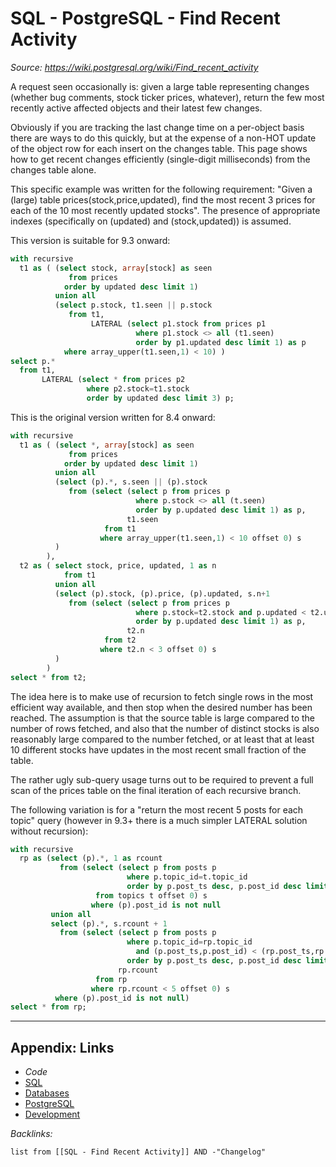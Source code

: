 # SQL - PostgreSQL - Find Recent Activity

*Source: https://wiki.postgresql.org/wiki/Find_recent_activity*

A request seen occasionally is: given a large table representing changes (whether bug comments, stock ticker prices, whatever), return the few most recently active affected objects and their latest few changes.

Obviously if you are tracking the last change time on a per-object basis there are ways to do this quickly, but at the expense of a non-HOT update of the object row for each insert on the changes table. This page shows how to get recent changes efficiently (single-digit milliseconds) from the changes table alone.

This specific example was written for the following requirement: "Given a (large) table prices(stock,price,updated), find the most recent 3 prices for each of the 10 most recently updated stocks". The presence of appropriate indexes (specifically on (updated) and (stock,updated)) is assumed.

This version is suitable for 9.3 onward: 

````SQL
with recursive
  t1 as ( (select stock, array[stock] as seen
             from prices
            order by updated desc limit 1)
          union all
          (select p.stock, t1.seen || p.stock
             from t1,
                  LATERAL (select p1.stock from prices p1
                            where p1.stock <> all (t1.seen)
                            order by p1.updated desc limit 1) as p
            where array_upper(t1.seen,1) < 10) )
select p.*
  from t1,
       LATERAL (select * from prices p2
                 where p2.stock=t1.stock
                 order by updated desc limit 3) p;
````

This is the original version written for 8.4 onward:

````SQL
with recursive
  t1 as ( (select *, array[stock] as seen
             from prices
            order by updated desc limit 1)
          union all 
          (select (p).*, s.seen || (p).stock
             from (select (select p from prices p
                            where p.stock <> all (t.seen)
                            order by p.updated desc limit 1) as p,
                          t1.seen
                     from t1
                    where array_upper(t1.seen,1) < 10 offset 0) s
          )
        ),
  t2 as ( select stock, price, updated, 1 as n
            from t1
          union all
          (select (p).stock, (p).price, (p).updated, s.n+1
             from (select (select p from prices p
                            where p.stock=t2.stock and p.updated < t2.updated
                            order by p.updated desc limit 1) as p,
                          t2.n
                     from t2
                    where t2.n < 3 offset 0) s
          )
        )
select * from t2;
````

The idea here is to make use of recursion to fetch single rows in the most efficient way available, and then stop when the desired number has been reached. The assumption is that the source table is large compared to the number of rows fetched, and also that the number of distinct stocks is also reasonably large compared to the number fetched, or at least that at least 10 different stocks have updates in the most recent small fraction of the table.

The rather ugly sub-query usage turns out to be required to prevent a full scan of the prices table on the final iteration of each recursive branch.

The following variation is for a "return the most recent 5 posts for each topic" query (however in 9.3+ there is a much simpler LATERAL solution without recursion): 

````SQL
with recursive
  rp as (select (p).*, 1 as rcount
           from (select (select p from posts p
                          where p.topic_id=t.topic_id
                          order by p.post_ts desc, p.post_id desc limit 1) as p
                   from topics t offset 0) s
                  where (p).post_id is not null
         union all
         select (p).*, s.rcount + 1
           from (select (select p from posts p
                          where p.topic_id=rp.topic_id
                            and (p.post_ts,p.post_id) < (rp.post_ts,rp.post_id)
                          order by p.post_ts desc, p.post_id desc limit 1) as p,
                        rp.rcount
                   from rp
                  where rp.rcount < 5 offset 0) s
          where (p).post_id is not null)
select * from rp;
````

---

## Appendix: Links

* *Code*
* [SQL](../../../../3-Resources/Tools/Developer%20Tools/Data%20Stack/Procedural%20Languages/SQL.md)
* [Databases](../../../MOCs/Databases.md)
* [PostgreSQL](../../../../3-Resources/Tools/Developer%20Tools/Data%20Stack/Databases/PostgreSQL.md)
* [Development](../../../MOCs/Development.md)

*Backlinks:*

````dataview
list from [[SQL - Find Recent Activity]] AND -"Changelog"
````
